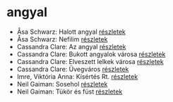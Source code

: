 # angyal

- Åsa Schwarz: Halott angyal [részletek](_details/%7Bopf.creator%7D.md#id_684)
- Åsa Schwarz: Nefilim [részletek](_details/%7Bopf.creator%7D.md#id_683)
- Cassandra Clare: Az angyal [részletek](_details/%7Bopf.creator%7D.md#id_640)
- Cassandra Clare: Bukott angyalok városa [részletek](_details/%7Bopf.creator%7D.md#id_638)
- Cassandra Clare: Elveszett lelkek városa [részletek](_details/%7Bopf.creator%7D.md#id_639)
- Cassandra Clare: Üvegváros [részletek](_details/%7Bopf.creator%7D.md#id_637)
- Imre, Viktória Anna: Kísértés Rt. [részletek](_details/%7Bopf.creator%7D.md#id_632)
- Neil Gaiman: Sosehol [részletek](_details/%7Bopf.creator%7D.md#id_222)
- Neil Gaiman: Tükör és füst [részletek](_details/%7Bopf.creator%7D.md#id_1434)